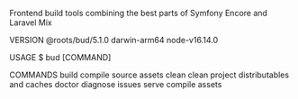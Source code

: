 Frontend build tools combining the best parts of Symfony Encore and Laravel Mix

VERSION
  @roots/bud/5.1.0 darwin-arm64 node-v16.14.0

USAGE
  $ bud [COMMAND]

COMMANDS
  build   compile source assets
  clean   clean project distributables and caches
  doctor  diagnose issues
  serve   compile assets